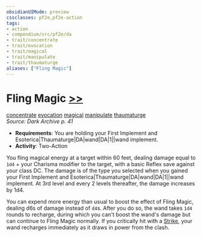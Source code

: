 ```yaml
---
obsidianUIMode: preview
cssclasses: pf2e,pf2e-action
tags:
- action
- compendium/src/pf2e/da
- trait/concentrate
- trait/evocation
- trait/magical
- trait/manipulate
- trait/thaumaturge
aliases: ["Fling Magic"]
---
```

# Fling Magic [>>](rules/core-rulebook/chapter-9-playing-the-game.md#Actions "Two-Action")
[concentrate](rules/traits/concentrate.md "Concentrate Action & Ability Trait")  [evocation](rules/traits/evocation.md "Evocation School Trait")  [magical](rules/traits/magical.md "Magical Item Trait")  [manipulate](rules/traits/manipulate.md "Manipulate General Trait")  [thaumaturge](rules/traits/thaumaturge-da.md "Thaumaturge Class Trait")  
*Source: Dark Archive p. 41*  

- **Requirements**: You are holding your First Implement and Esoterica|Thaumaturge|DA|wand|DA|1||wand implement.
- **Activity**: Two-Action

You fling magical energy at a target within 60 feet, dealing damage equal to `1d4` + your Charisma modifier to the target, with a basic Reflex save against your class DC. The damage is of the type you selected when you gained your First Implement and Esoterica|Thaumaturge|DA|wand|DA|1||wand implement. At 3rd level and every 2 levels thereafter, the damage increases by 1d4.

You can expend more energy than usual to boost the effect of Fling Magic, dealing d6s of damage instead of `d4`s. After you do so, the wand takes `1d4` rounds to recharge, during which you can't boost the wand's damage but can continue to Fling Magic normally. If you critically hit with a [Strike](rules/actions/strike.md), your wand recharges immediately as it draws in power from the clash.